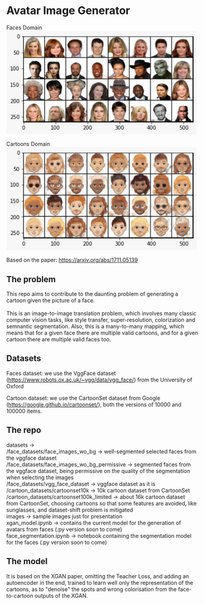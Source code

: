# Avatar Image Generator
  
   Faces Domain <br/>
   <img src="images/Faces_example.jpeg" width="500" />
   
   Cartoons Domain<br/>
   <img src="images/Cartoons_example.jpeg" width="500" />

   Based on the paper: https://arxiv.org/abs/1711.05139

## The problem
  
This repo aims to contribute to the daunting problem of generating a cartoon given the picture of a face.  <br/> <br/>
This is an image-to-image translation problem, which involves many classic computer vision tasks, like style transfer, super-resolution, colorization and semnantic    segmentation. Also, this is a many-to-many mapping, which means that for a given face there are multiple valid cartoons, and for a given cartoon there are multiple valid faces too. </br>
  
## Datasets 

  Faces dataset: we use the VggFace dataset (https://www.robots.ox.ac.uk/~vgg/data/vgg_face/) from the University of Oxford
  
  Cartoon dataset: we use the CartoonSet dataset from Google (https://google.github.io/cartoonset/), both the versions of 10000 and 100000 items. 

## The repo
  
  datasets -> </br>
          /face_datasets/face_images_wo_bg -> well-segmented selected faces from the vggface dataset </br>
          /face_datasets/face_images_wo_bg_permissive -> segmented faces from the vggface dataset, being permissive on the quality of the segmentation when selecting the images </br>
          /face_datasets/vgg_face_dataset -> vggface dataset as it is </br>
          /cartoon_datasets/cartoonset10k -> 10k cartoon dataset from CartoonSet </br>
          /cartoon_datasets/cartoonset100k_limited -> about 16k cartoon dataset from CartoonSet, choosing cartoons so that some features are avoided, like sunglasses, and dataset-shift problem is mitigated </br>
  images -> sample images just for presentation</br>
  xgan_model.ipynb -> contains the current model for the generation of avatars from faces (.py version soon to come)</br>
  face_segmentation.ipynb -> notebook containing the segmentation model for the faces (.py version soon to come) </br>
  
## The model

   It is based on the XGAN paper, omitting the Teacher Loss, and adding an autoencoder in the end, trained to learn well only the representation of the cartoons, as to "denoise" the spots and wrong colorisation from the face-to-cartoon outputs of the XGAN. 




